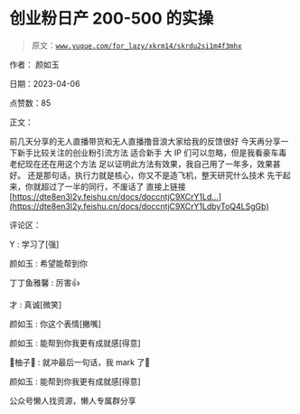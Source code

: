 # 创业粉日产 200-500 的实操

> 原文：[`www.yuque.com/for_lazy/xkrm14/skrdu2si1m4f3mhx`](https://www.yuque.com/for_lazy/xkrm14/skrdu2si1m4f3mhx)



作者： 颜如玉



日期：2023-04-06



点赞数：85



正文：



前几天分享的无人直播带货和无人直播撸音浪大家给我的反馈很好 今天再分享一下新手比较关注的创业粉引流方法 适合新手 大 IP 们可以忽略，但是我看豪车毒老纪现在还在用这个方法 足以证明此方法有效果，我自己用了一年多，效果甚好。 还是那句话，执行力就是核心，你又不是造飞机，整天研究什么技术 先干起来，你就超过了一半的同行，不废话了 直接上链接 [https://dte8en3l2y.feishu.cn/docs/doccntjC9XCrY1Ld...](https://dte8en3l2y.feishu.cn/docs/doccntjC9XCrY1LdbyToQ4LSgGb)



评论区：



Y : 学习了[强]



颜如玉 : 希望能帮到你



丁丁鱼雅馨 : 厉害👍



才 : 真诚[微笑]



颜如玉 : 你这个表情[撇嘴]



颜如玉 : 能帮到你我更有成就感[得意]



🍉柚子🍊 : 就冲最后一句话，我 mark 了💪



颜如玉 : 能帮到你我更有成就感[得意]



公众号懒人找资源，懒人专属群分享

